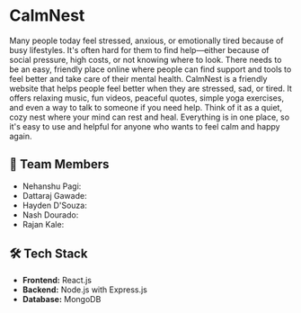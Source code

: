 # CalmNest
Many people today feel stressed, anxious, or emotionally tired because of busy lifestyles. It's often hard for them to find help—either because of social pressure, high costs, or not knowing where to look. There needs to be an easy, friendly place online where people can find support and tools to feel better and take care of their mental health.
CalmNest is a friendly website that helps people feel better when they are stressed, sad, or tired. It offers relaxing music, fun videos, peaceful quotes, simple yoga exercises, and even a way to talk to someone if you need help.
Think of it as a quiet, cozy nest where your mind can rest and heal. Everything is in one place, so it's easy to use and helpful for anyone who wants to feel calm and happy again.

## 👥 Team Members
- Nehanshu Pagi:
- Dattaraj Gawade:
- Hayden D'Souza:
- Nash Dourado:
- Rajan Kale:

## 🛠 Tech Stack
- **Frontend:** React.js
- **Backend:** Node.js with Express.js
- **Database:** MongoDB
